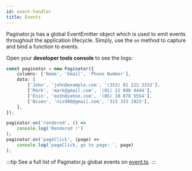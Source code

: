 ```yaml
---
id: event-handler
title: Events
---
```


Paginator.js has a global EventEmitter object which is used to emit events throughout the application lifecycle.
Simply, use the `on` method to capture and bind a function to events.

Open your **developer tools console** to see the logs:

```ts paginator
const paginator = new Paginator({
    columns: ['Name', 'Email', 'Phone Number'],
    data: [
        ['John', 'john@example.com', '(353) 01 222 3333'],
        ['Mark', 'mark@gmail.com', '(01) 22 888 4444'],
        ['Eoin', 'eo3n@yahoo.com', '(05) 10 878 5554'],
        ['Nisen', 'nis900@gmail.com', '313 333 1923'],
    ],
});

paginator.on('rendered', () =>
    console.log('Rendered !')
);
paginator.on('pageClick', (page) =>
    console.log('pageClick, go to page: ', page)
);
```

:::tip
See a full list of Paginator.js global events on [event.ts](https://github.com/carry0987/Paginator-JS/blob/master/src/interface/events.ts).
:::
